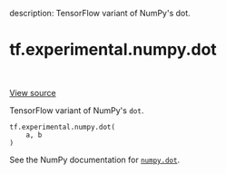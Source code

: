 description: TensorFlow variant of NumPy's dot.

<div itemscope itemtype="http://developers.google.com/ReferenceObject">
<meta itemprop="name" content="tf.experimental.numpy.dot" />
<meta itemprop="path" content="Stable" />
</div>

# tf.experimental.numpy.dot

<!-- Insert buttons and diff -->

<table class="tfo-notebook-buttons tfo-api nocontent" align="left">

</table>

<a target="_blank" href="/code/stable/tensorflow/python/ops/numpy_ops/np_math_ops.py">View source</a>



TensorFlow variant of NumPy's `dot`.

<pre class="devsite-click-to-copy prettyprint lang-py tfo-signature-link">
<code>tf.experimental.numpy.dot(
    a, b
)
</code></pre>



<!-- Placeholder for "Used in" -->

See the NumPy documentation for [`numpy.dot`](https://numpy.org/doc/1.16/reference/generated/numpy.dot.html).